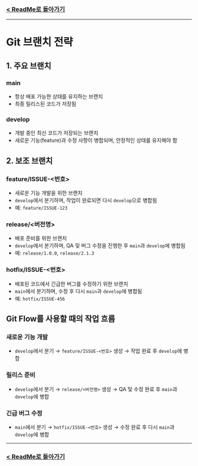 ### [< ReadMe로 돌아가기](../readme.md)
___

# Git 브랜치 전략

## 1. 주요 브랜치

### main
- 항상 배포 가능한 상태를 유지하는 브랜치
- 최종 릴리스된 코드가 저장됨

### develop
- 개발 중인 최신 코드가 저장되는 브랜치
- 새로운 기능(feature)과 수정 사항이 병합되며, 안정적인 상태를 유지해야 함

## 2. 보조 브랜치

### feature/ISSUE-<번호>
- 새로운 기능 개발을 위한 브랜치
- `develop`에서 분기하며, 작업이 완료되면 다시 `develop`으로 병합됨
- 예: `feature/ISSUE-123`

### release/<버전명>
- 배포 준비를 위한 브랜치
- `develop`에서 분기하며, QA 및 버그 수정을 진행한 후 `main`과 `develop`에 병합됨
- 예: `release/1.0.0`, `release/2.1.3`

### hotfix/ISSUE-<번호>
- 배포된 코드에서 긴급한 버그를 수정하기 위한 브랜치
- `main`에서 분기하며, 수정 후 다시 `main`과 `develop`에 병합됨
- 예: `hotfix/ISSUE-456`

## Git Flow를 사용할 때의 작업 흐름

### 새로운 기능 개발
- `develop`에서 분기 → `feature/ISSUE-<번호>` 생성 → 작업 완료 후 `develop`에 병합

### 릴리스 준비
- `develop`에서 분기 → `release/<버전명>` 생성 → QA 및 수정 완료 후 `main`과 `develop`에 병합

### 긴급 버그 수정
- `main`에서 분기 → `hotfix/ISSUE-<번호>` 생성 → 수정 완료 후 다시 `main`과 `develop`에 병합

---
### [< ReadMe로 돌아가기](../readme.md)

